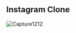## Instagram Clone
![Capture1212](https://user-images.githubusercontent.com/53789568/118376905-5cb1b400-b590-11eb-8362-3c776429e8ff.PNG)
